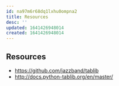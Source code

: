 ```yaml
---
id: na97m6r68dq1lxhu0ompna2
title: Resources
desc: ''
updated: 1641426948014
created: 1641426948014
---
```



## Resources

- <https://github.com/jazzband/tablib>
- <http://docs.python-tablib.org/en/master/>
